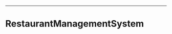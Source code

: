 -----------------------------------------------------------------------------------------------
# RestaurantManagementSystem
